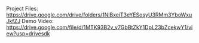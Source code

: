 Project Files: https://drive.google.com/drive/folders/1NlBxeiT3eYESosyU3RMm3YboWxuJkfZJ
Demo Video: https://drive.google.com/file/d/1MTK93B2v_v7GbBtZkY1DpL23bZcekwY1/view?usp=drivesdk 
